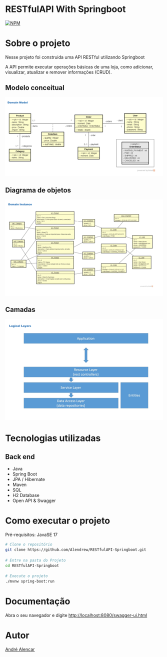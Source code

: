 # RESTfulAPI With Springboot 
[![NPM](https://img.shields.io/npm/l/react)](https://github.com/Alendrew/workshop-springboot3-jpa/tree/main) 

# Sobre o projeto
Nesse projeto foi construida uma API RESTful utilizando Springboot

A API permite executar operações básicas de uma loja, como adicionar, visualizar, atualizar e remover informações (CRUD).

## Modelo conceitual
![Modelo Conceitual](https://github.com/Alendrew/Learning-Springboot-JPA-Hibernate/blob/main/assets/Domain_Model.png)

## Diagrama de objetos
![Modelo Conceitual](https://github.com/Alendrew/Learning-Springboot-JPA-Hibernate/blob/main/assets/Domain_Instance.png)

## Camadas
![Modelo Conceitual](https://github.com/Alendrew/Learning-Springboot-JPA-Hibernate/blob/main/assets/Logical_Layer.png)

# Tecnologias utilizadas
## Back end
- Java
- Spring Boot
- JPA / Hibernate
- Maven
- SQL
- H2 Database
- Open API & Swagger

# Como executar o projeto
 
Pré-requisitos: JavaSE 17

```bash
# Clone o repositório
git clone https://github.com/Alendrew/RESTfulAPI-Springboot.git

# Entre na pasta do Projeto
cd RESTfulAPI-Springboot

# Execute o projeto
./mvnw spring-boot:run
```

# Documentação

Abra o seu navegador e digite [http://localhost:8080/swagger-ui.html](localhost:8080/swagger-ui.html)

# Autor

[André Alencar](https://www.linkedin.com/in/dev-alencar/)

